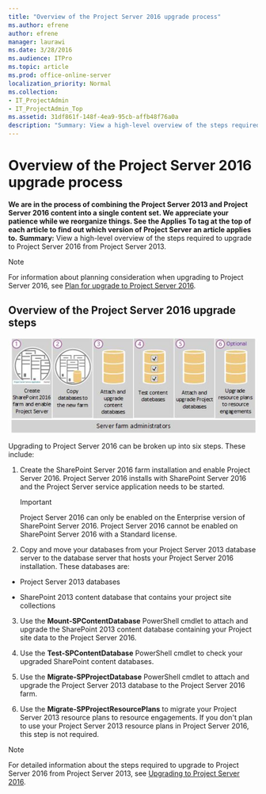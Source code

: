 ```yaml
---
title: "Overview of the Project Server 2016 upgrade process"
ms.author: efrene
author: efrene
manager: laurawi
ms.date: 3/28/2016
ms.audience: ITPro
ms.topic: article
ms.prod: office-online-server
localization_priority: Normal
ms.collection:
- IT_ProjectAdmin
- IT_ProjectAdmin_Top
ms.assetid: 31df861f-148f-4ea9-95cb-affb48f76a0a
description: "Summary: View a high-level overview of the steps required to upgrade to Project Server 2016 from Project Server 2013."
---
```


# Overview of the Project Server 2016 upgrade process
 **We are in the process of combining the Project Server 2013 and Project Server 2016 content into a single content set. We appreciate your patience while we reorganize things. See the Applies To tag at the top of each article to find out which version of Project Server an article applies to.**
 **Summary:** View a high-level overview of the steps required to upgrade to Project Server 2016 from Project Server 2013.
  
> [!NOTE]
> For information about planning consideration when upgrading to Project Server 2016, see [Plan for upgrade to Project Server 2016](plan-for-upgrade-to-project-server-2016.md). 
  
## Overview of the Project Server 2016 upgrade steps

![Project Server 2016 upgrade steps](images/0fdfc114-9f87-4a1d-b435-0ca18d486d72.jpg)
  
Upgrading to Project Server 2016 can be broken up into six steps. These include:
  
1. Create the SharePoint Server 2016 farm installation and enable Project Server 2016. Project Server 2016 installs with SharePoint Server 2016 and the Project Server service application needs to be started.
    
    > [!IMPORTANT]
    > Project Server 2016 can only be enabled on the Enterprise version of SharePoint Server 2016. Project Server 2016 cannot be enabled on SharePoint Server 2016 with a Standard license. 
  
2. Copy and move your databases from your Project Server 2013 database server to the database server that hosts your Project Server 2016 installation. These databases are:
    
  - Project Server 2013 databases
    
  - SharePoint 2013 content database that contains your project site collections
    
3. Use the **Mount-SPContentDatabase** PowerShell cmdlet to attach and upgrade the SharePoint 2013 content database containing your Project site data to the Project Server 2016.
    
4. Use the **Test-SPContentDatabase** PowerShell cmdlet to check your upgraded SharePoint content databases.
    
5. Use the **Migrate-SPProjectDatabase** PowerShell cmdlet to attach and upgrade the Project Server 2013 database to the Project Server 2016 farm.
    
6. Use the **Migrate-SPProjectResourcePlans** to migrate your Project Server 2013 resource plans to resource engagements. If you don't plan to use your Project Server 2013 resource plans in Project Server 2016, this step is not required.
    
> [!NOTE]
> For detailed information about the steps required to upgrade to Project Server 2016 from Project Server 2013, see [Upgrading to Project Server 2016](upgrading-to-project-server-2016.md). 
  

